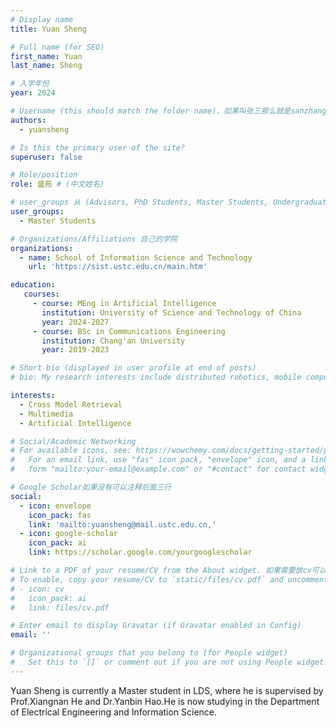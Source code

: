 ```yaml
---
# Display name
title: Yuan Sheng

# Full name (for SEO)
first_name: Yuan
last_name: Sheng

# 入学年份
year: 2024

# Username (this should match the folder name)，如果叫张三那么就是sanzhang
authors:
  - yuansheng

# Is this the primary user of the site? 
superuser: false

# Role/position 
role: 盛苑 # (中文姓名)

# user_groups 从 (Advisors, PhD Students, Master Students, Undergraduate) 从这四个里面选
user_groups:
  - Master Students

# Organizations/Affiliations 自己的学院
organizations:
  - name: School of Information Science and Technology
    url: 'https://sist.ustc.edu.cn/main.htm'

education:
   courses:
     - course: MEng in Artificial Intelligence
       institution: University of Science and Technology of China
       year: 2024-2027
     - course: BSc in Communications Engineering
       institution: Chang'an University
       year: 2019-2023

# Short bio (displayed in user profile at end of posts)
# bio: My research interests include distributed robotics, mobile computing and programmable matter.

interests:
  - Cross Model Retrieval
  - Multimedia
  - Artificial Intelligence

# Social/Academic Networking
# For available icons, see: https://wowchemy.com/docs/getting-started/page-builder/#icons
#   For an email link, use "fas" icon pack, "envelope" icon, and a link in the
#   form "mailto:your-email@example.com" or "#contact" for contact widget.

# Google Scholar如果没有可以注释后面三行
social:
  - icon: envelope
    icon_pack: fas
    link: 'mailto:yuansheng@mail.ustc.edu.cn,'
  - icon: google-scholar
    icon_pack: ai
    link: https://scholar.google.com/yourgooglescholar

# Link to a PDF of your resume/CV from the About widget. 如果需要放cv可以发给我
# To enable, copy your resume/CV to `static/files/cv.pdf` and uncomment the lines below.
# - icon: cv
#   icon_pack: ai
#   link: files/cv.pdf

# Enter email to display Gravatar (if Gravatar enabled in Config)
email: ''

# Organizational groups that you belong to (for People widget)
#   Set this to `[]` or comment out if you are not using People widget.
---
```


Yuan Sheng is currently a Master student in LDS, where he is supervised by Prof.Xiangnan He and Dr.Yanbin Hao.He is now studying in the Department of Electrical Engineering and Information Science.
